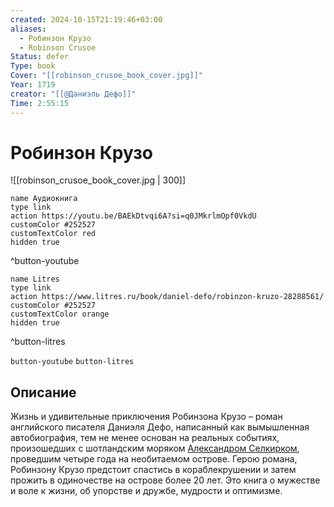 ```yaml
---
created: 2024-10-15T21:19:46+03:00
aliases:
  - Робинзон Крузо
  - Robinson Crusoe
Status: defer
Type: book
Cover: "[[robinson_crusoe_book_cover.jpg]]"
Year: 1719
creator: "[[@Даниэль Дефо]]"
Time: 2:55:15
---
```


# Робинзон Крузо

![[robinson_crusoe_book_cover.jpg | 300]]

```button
name Аудиокнига
type link
action https://youtu.be/BAEkDtvqi6A?si=q0JMkrlmOpf0VkdU
customColor #252527
customTextColor red
hidden true
```
^button-youtube

```button
name Litres
type link
action https://www.litres.ru/book/daniel-defo/robinzon-kruzo-28288561/
customColor #252527
customTextColor orange
hidden true
```
^button-litres

`button-youtube` `button-litres`

## Описание

Жизнь и удивительные приключения Робинзона Крузо – роман английского писателя Даниэля Дефо, написанный как вымышленная автобиография, тем не менее основан на реальных событиях, произошедших с шотландским моряком [Александром Селкирком](https://ru.wikipedia.org/wiki/%D0%A1%D0%B5%D0%BB%D1%8C%D0%BA%D0%B8%D1%80%D0%BA,_%D0%90%D0%BB%D0%B5%D0%BA%D1%81%D0%B0%D0%BD%D0%B4%D1%80), проведшим четыре года на необитаемом острове. Герою романа, Робинзону Крузо предстоит спастись в кораблекрушении и затем прожить в одиночестве на острове более 20 лет. Это книга о мужестве и воле к жизни, об упорстве и дружбе, мудрости и оптимизме.
